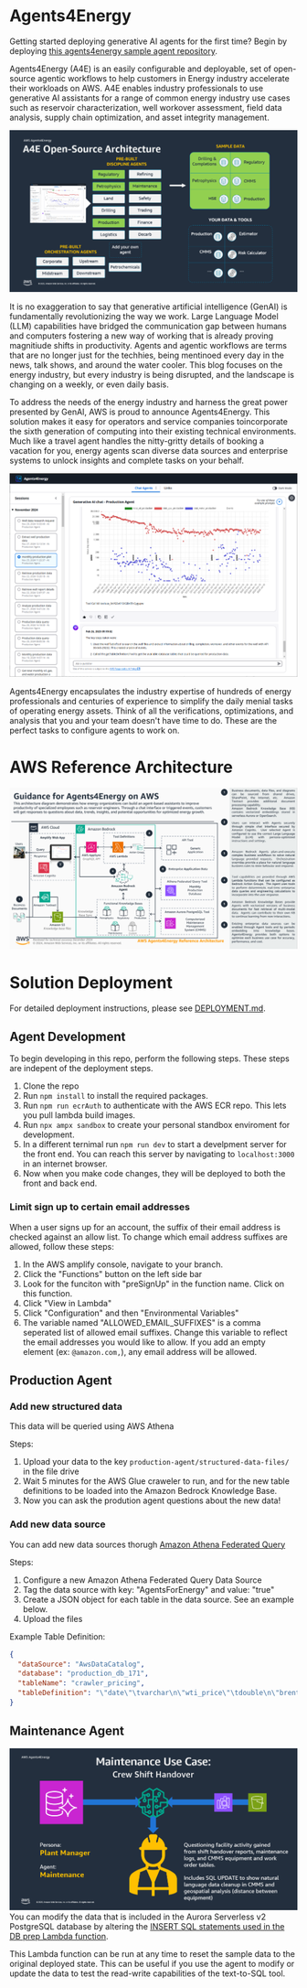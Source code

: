 # Agents4Energy 

Getting started deploying generative AI agents for the first time? Begin by deploying [this agents4energy sample agent repository](https://github.com/aws-samples/sample-agents4energy-agent-template-alpha).

Agents4Energy (A4E) is an easily configurable and deployable, set of open-source agentic workflows to help customers in Energy industry accelerate their workloads on AWS. A4E enables industry professionals to use generative AI assistants for a range of common energy industry use cases such as reservoir characterization, well workover assessment, field data analysis, supply chain optimization, and asset integrity management.

![A4E Constructs](assets/images/A4E-Open-Source-Architecture.png)

It is no exaggeration to say that generative artificial intelligence (GenAI) is fundamentally revolutionizing the way we work.  Large Language Model (LLM) capabilities have bridged the communication gap between humans and computers fostering a new way of working that is already proving magnitiude shifts in productivity.  Agents and agentic workflows are terms that are no longer just for the techhies, being mentinoed every day in the news, talk shows, and around the water cooler.  This blog focuses on the energy industry, but every industry is being disrupted, and the landscape is changing on a weekly, or even daily basis.

To address the needs of the energy industry and harness the great power presented by GenAI, AWS is proud to announce Agents4Energy.  This solution makes it easy for operators and service companies toincorporate the sixth generation of computing into their existing technical environments.  Much like a travel agent handles the nitty-gritty details of booking a vacation for you, energy agents scan diverse data sources and enterprise systems to unlock insights and complete tasks on your behalf.

![Production Agent](assets/images/A4E-ProductionAgentScreenShot.png)

Agents4Energy encapsulates the industry expertise of hundreds of energy professionals and centuries of experience to simplify the daily menial tasks of operating energy assets.  Think of all the verifications, optimizations, and analysis that you and your team doesn't have time to do.  These are the perfect tasks to configure agents to work on.

# AWS Reference Architecture
![Ref Arch](assets/images/A4E-Reference-Architecture.png)

# Solution Deployment
For detailed deployment instructions, please see [DEPLOYMENT.md](DEPLOYMENT.md).

## Agent Development
To begin developing in this repo, perform the following steps. These steps are indepent of the deployment steps.
1. Clone the repo
1. Run `npm install` to install the required packages.
1. Run `npm run ecrAuth` to authenticate with the AWS ECR repo. This lets you pull lambda build images.
1. Run `npx ampx sandbox` to create your personal standbox enviroment for development.
1. In a different ternimal run `npm run dev` to start a develpment server for the front end. You can reach this server by navigating to `localhost:3000` in an internet browser.
1. Now when you make code changes, they will be deployed to both the front and back end.


### Limit sign up to certain email addresses
When a user signs up for an account, the suffix of their email address is checked against an allow list.
To change which email address suffixes are allowed, follow these steps:
1. In the AWS amplify console, navigate to your branch.
1. Click the "Functions" button on the left side bar
1. Look for the funciton with "preSignUp" in the function name. Click on this function.
1. Click "View in Lambda"
1. Click "Configuration" and then "Environmental Variables"
1. The variable named "ALLOWED_EMAIL_SUFFIXES" is a comma seperated list of allowed email suffixes. Change this variable to reflect the email addresses you would like to allow. If you add an empty element (ex: `@amazon.com,`), any email address will be allowed. 

## Production Agent

### Add new structured data
This data will be queried using AWS Athena

Steps:
1. Upload your data to the key `production-agent/structured-data-files/` in the file drive
1. Wait 5 minutes for the AWS Glue craweler to run, and for the new table definitions to be loaded into the Amazon Bedrock Knowledge Base.
1. Now you can ask the prodution agent questions about the new data!

### Add new data source
You can add new data sources thorugh [Amazon Athena Federated Query](https://docs.aws.amazon.com/athena/latest/ug/connect-to-a-data-source.html)

Steps:
1. Configure a new Amazon Athena Federated Query Data Source
2. Tag the data source with key: "AgentsForEnergy" and value: "true"
3. Create a JSON object for each table in the data source. See an example below.
4. Upload the files  

Example Table Definition:
```json
{
  "dataSource": "AwsDataCatalog",
  "database": "production_db_171",
  "tableName": "crawler_pricing",
  "tableDefinition": "\"date\"\tvarchar\n\"wti_price\"\tdouble\n\"brent_price\"\tdouble\n\"volume\"\tbigint"
}
```
## Maintenance Agent
![Maintenance Agent](assets/images/A4E-Maintenance-Agent.png)
You can modify the data that is included in the Aurora Serverless v2 PostgreSQL database by altering the [INSERT SQL statements used in the DB prep Lambda function](amplify/agents/maintenance/lambda).

This Lambda function can be run at any time to reset the sample data to the original deployed state.  This can be useful if you use the agent to modify or update the data to test the read-write capabilities of the text-to-SQL tool.
